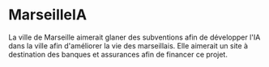 # MarseilleIA
La ville de Marseille aimerait glaner des subventions afin de développer l'IA dans la ville afin d'améliorer la vie des marseillais. Elle aimerait un site à destination des banques et assurances afin de financer ce projet.
